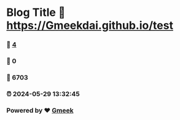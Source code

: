 # Blog Title :link: https://Gmeekdai.github.io/test 
### :page_facing_up: [4](https://Gmeekdai.github.io/test/tag.html) 
### :speech_balloon: 0 
### :hibiscus: 6703 
### :alarm_clock: 2024-05-29 13:32:45 
### Powered by :heart: [Gmeek](https://github.com/Meekdai/Gmeek)
